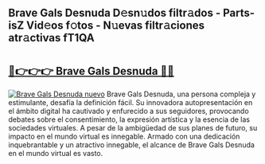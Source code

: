 ## Brave Gals Desnuda D𝚎sn𝚞dos filtr𝚊dos - Parts-isZ Vid𝚎os f𝚘tos - N𝚞evas filtr𝚊ciones atr𝚊ctivas fT1QA

# <h2><a href="http://mbbqwk0.tromn.icu/?c=Brave+Gals+Desnuda">🔗👉👉👉 Brave Gals Desnuda 🔗🔗</a></h2>

[![Brave Gals Desnuda nuevo](https://i.imgur.com/pEAQMta.gif)](http://mbbqwk0.tromn.icu/?c=Brave+Gals+Desnuda)
Brave Gals Desnuda, una persona compleja y estimulante, desafía la definición fácil. Su innovadora autopresentación en el ámbito digital ha cautivado y enfurecido a sus seguidores, provocando debates sobre el consentimiento, la expresión artística y la esencia de las sociedades virtuales. A pesar de la ambigüedad de sus planes de futuro, su impacto en el mundo virtual es innegable. Armado con una dedicación inquebrantable y un atractivo innegable, el alcance de Brave Gals Desnuda en el mundo virtual es vasto.
